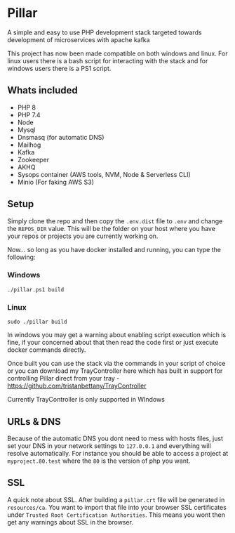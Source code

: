 # Pillar

A simple and easy to use PHP development stack targeted towards development of microservices with apache kafka

This project has now been made compatible on both windows and linux. For linux users there is a bash script for interacting with the stack
and for windows users there is a PS1 script.

## Whats included

- PHP 8
- PHP 7.4
- Node
- Mysql
- Dnsmasq (for automatic DNS)
- Mailhog
- Kafka
- Zookeeper
- AKHQ
- Sysops container (AWS tools, NVM, Node & Serverless CLI)
- Minio (For faking AWS S3)

## Setup

Simply clone the repo and then copy the `.env.dist` file to `.env` and change the `REPOS_DIR` value. This will be the 
folder on your host where you have your repos or projects you are currently working on.

Now... so long as you have docker installed and running, you can type the following:

### Windows

```
./pillar.ps1 build
```

### Linux

```
sudo ./pillar build
```

In windows you may get a warning about enabling script execution which is fine, if your concerned about that then read the code first
or just execute docker commands directly.

Once built you can use the stack via the commands in your script of choice or you can download my TrayController here
which has built in support for controlling Pillar direct from your tray - https://github.com/tristanbettany/TrayController

Currently TrayController is only supported in WIndows

## URLs & DNS

Because of the automatic DNS you dont need to mess with hosts files, just set your DNS in your network settings to 
`127.0.0.1` and everything will resolve automatically. For instance you should be able to access a project at `myproject.80.test`
where the `80` is the version of php you want.

## SSL

A quick note about SSL. After building a `pillar.crt` file will be generated in `resources/ca`. You want to import that 
file into your browser SSL certificates under `Trusted Root Certification Authorities`. This means you wont then get any warnings
about SSL in the browser.

